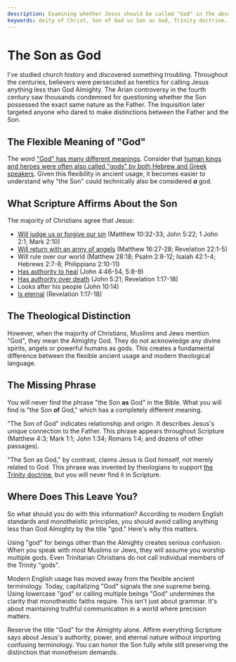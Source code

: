```yaml
---
description: Examining whether Jesus should be called "God" in the absolute sense, and what this means for how we understand His identity and authority.
keywords: deity of Christ, Son of God vs Son as God, Trinity doctrine, biblical titles, Arian controversy, theological terminology, monotheistic communication, scriptural language
---
```


# The Son as God

I've studied church history and discovered something troubling. Throughout the centuries, believers were persecuted as heretics for calling Jesus anything less than God Almighty. The Arian controversy in the fourth century saw thousands condemned for questioning whether the Son possessed the exact same nature as the Father. The Inquisition later targeted anyone who dared to make distinctions between the Father and the Son.

## The Flexible Meaning of "God"

The word ["God" has many different meanings](https://eternal.family.net.za/bible/concepts/god). Consider that [human kings and heroes were often also called "gods" by both Hebrew and Greek speakers](https://eternal.family.net.za/bible/concepts/god). Given this flexibility in ancient usage, it becomes easier to understand why "the Son" could technically also be considered ***a*** god.

## What Scripture Affirms About the Son

The majority of Christians agree that Jesus:

* [Will judge us or forgive our sin](https://eternal.family.net.za/son/essence/as-god/forgiveness) (Matthew 10:32-33; John 5:22; 1 John 2:1; Mark 2:10)
* [Will return with an army of angels](https://eternal.family.net.za/son/essence/as-god/return) (Matthew 16:27-28; Revelation 22:1-5)
* Will rule over our world (Matthew 28:18; Psalm 2:8-12; Isaiah 42:1-4; Hebrews 2:7-8; Philippians 2:10-11)
* [Has authority to heal](https://eternal.family.net.za/son/essence/as-god/miracles) (John 4:46-54, 5:8-9)
* [Has authority over death](https://eternal.family.net.za/son/essence/as-god/resurrected) (John 5:21; Revelation 1:17-18)
* Looks after his people (John 10:14)
* [Is eternal](https://eternal.family.net.za/son/essence/as-god/eternal) (Revelation 1:17-18)

## The Theological Distinction

However, when the majority of Christians, Muslims and Jews mention "God", they mean the Almighty God. They do not acknowledge any divine spirits, angels or powerful humans as gods. This creates a fundamental difference between the flexible ancient usage and modern theological language.

## The Missing Phrase

You will never find the phrase "the Son **as** God" in the Bible. What you will find is "the Son **of** God," which has a completely different meaning.

"The Son of God" indicates relationship and origin. It describes Jesus's unique connection to the Father. This phrase appears throughout Scripture (Matthew 4:3; Mark 1:1; John 1:34; Romans 1:4; and dozens of other passages).

"The Son as God," by contrast, claims Jesus is God himself, not merely related to God. This phrase was invented by theologians to support [the Trinity doctrine](/trinity.md), but you will never find it in Scripture.

## Where Does This Leave You?

So what should you do with this information? According to modern English standards and monotheistic principles, you should avoid calling anything less than God Almighty by the title "god." Here's why this matters.

Using "god" for beings other than the Almighty creates serious confusion. When you speak with most Muslims or Jews, they will assume you worship multiple gods. Even Trinitarian Christians do not call individual members of the Trinity "gods".

Modern English usage has moved away from the flexible ancient terminology. Today, capitalizing "God" signals the one supreme being. Using lowercase "god" or calling multiple beings "God" undermines the clarity that monotheistic faiths require. This isn't just about grammar. It's about maintaining truthful communication in a world where precision matters.

Reserve the title "God" for the Almighty alone. Affirm everything Scripture says about Jesus's authority, power, and eternal nature without importing confusing terminology. You can honor the Son fully while still preserving the distinction that monotheism demands.
